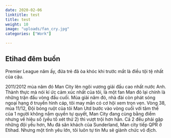 ```yaml
---
date: 2020-02-06
linktitle: test
title: test
weight: 10
image: "uploads/fan_cry.jpg"
categories: ["Work"]

---
```



## Etihad đêm buồn

Premier League năm ấy, đứa trẻ đã òa khóc khi trước mắt là điều tội tệ nhất của cậu.

2011/2012 mùa năm đó Man City lên ngôi vương giải đấu cao nhất nước Anh. Thành thực mà nói kí ức cảm xúc nhất của tôi, là một fan Man đỏ lại chính là những trận đấu vòng đấu cuối.
Mùa giải năm đó, nhà đài còn phát sóng ngoại hạng ở truyền hình cáp, tôi may mắn có cơ hội xem trọn vẹn. Vòng 38, mùa 11/12, Đội bóng ruột của tôi Man Utd bước vào vòng cuối với tâm thế của 1 người không nắm quyền tự quyết, Man City đang cùng bằng điểm nhưng về hiệu số (yếu tố xét thứ 2) thì vượt trội hơn hẳn. Cả 2 đều phải gặp những đội yếu hơn, Mu đá sân khách của Sunderland, Man city tiếp QPR ở Etihad. Nhưng một tình yêu lớn, tôi luôn tự tin Mu sẽ giành chức vô địch.
